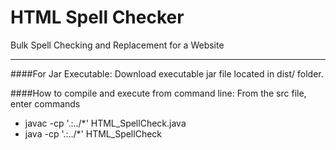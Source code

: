 HTML Spell Checker
================

Bulk Spell Checking and Replacement for a Website


---------

<p>

####For Jar Executable:
Download executable jar file located in dist/ folder.

<p>
<p>

####How to compile and execute from command line: 
From the src file, enter commands
* javac -cp '.:../*' HTML_SpellCheck.java
* java -cp '.:../*' HTML_SpellCheck
